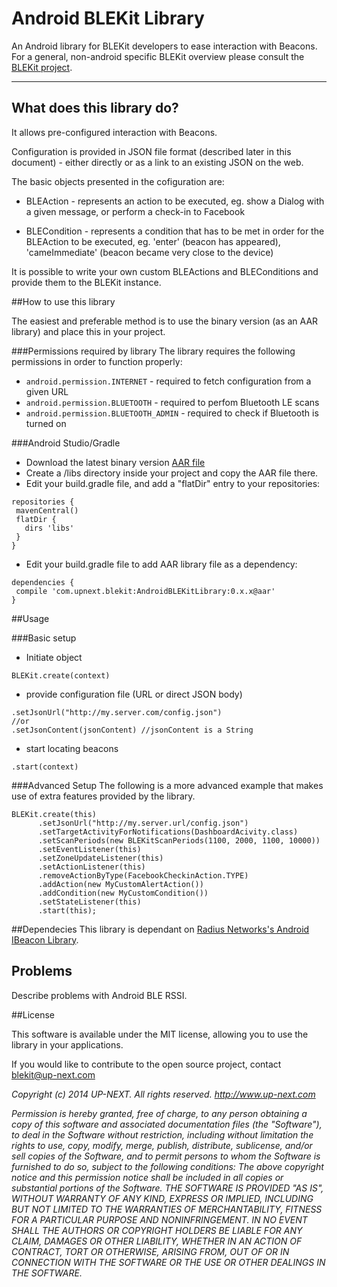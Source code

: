 # Android BLEKit Library

An Android library for BLEKit developers to ease interaction with Beacons. For a general, non-android specific BLEKit overview please consult the [BLEKit project](https://github.com/upnext/blekit).

---
## What does this library do?

It allows pre-configured interaction with Beacons. 

Configuration is provided in JSON file format (described later in this document) - either directly or as a link to an existing JSON on the web.

The basic objects presented in the cofiguration are:

* BLEAction - represents an action to be executed, eg. show a Dialog with a given message, or perform a check-in to Facebook

* BLECondition - represents a condition that has to be met in order for the BLEAction to be executed, eg. 'enter' (beacon has appeared), 'cameImmediate' (beacon became very close to the device)


It is possible to write your own custom BLEActions and BLEConditions and provide them to the BLEKit instance.

##How to use this library

The easiest and preferable method is to use the binary version (as an AAR library) and place this in your project.

###Permissions required by library
The library requires the following permissions in order to function properly:

* `android.permission.INTERNET` - required to fetch configuration from a given URL
* `android.permission.BLUETOOTH` - required to perfom Bluetooth LE scans
* `android.permission.BLUETOOTH_ADMIN` - required to check if Bluetooth is turned on

###Android Studio/Gradle
* Download the latest binary version [AAR file](htt://link.to.aar) 
* Create a /libs directory inside your project and copy the AAR file there.
* Edit your build.gradle file, and add a "flatDir" entry to your repositories:

```
repositories {
 mavenCentral()
 flatDir {
   dirs 'libs'
 }
}
```
* Edit your build.gradle file to add AAR library file as a dependency:

```
dependencies {
 compile 'com.upnext.blekit:AndroidBLEKitLibrary:0.x.x@aar'
}
```


##Usage

###Basic setup
* Initiate object

````
BLEKit.create(context)
````

* provide configuration file (URL or direct JSON body)

````
.setJsonUrl("http://my.server.com/config.json")
//or
.setJsonContent(jsonContent) //jsonContent is a String
````

* start locating beacons

````
.start(context)
````


###Advanced Setup
The following is a more advanced example that makes use of extra features provided by the library.

````
BLEKit.create(this)
      .setJsonUrl("http://my.server.url/config.json")
      .setTargetActivityForNotifications(DashboardAcivity.class)
      .setScanPeriods(new BLEKitScanPeriods(1100, 2000, 1100, 10000))
      .setEventListener(this)
      .setZoneUpdateListener(this)
      .setActionListener(this)
      .removeActionByType(FacebookCheckinAction.TYPE)
      .addAction(new MyCustomAlertAction())
      .addCondition(new MyCustomCondition())
      .setStateListener(this)
      .start(this);
````



##Dependecies
This library is dependant on [Radius Networks's Android IBeacon Library](https://github.com/RadiusNetworks/android-ibeacon-service	).

## Problems
Describe problems with Android BLE RSSI.

##License 

This software is available under the MIT license, allowing you to use the library in your applications.

If you would like to contribute to the open source project, contact blekit@up-next.com

*Copyright (c) 2014 UP-NEXT. All rights reserved.
http://www.up-next.com*

*Permission is hereby granted, free of charge, to any person
obtaining a copy of this software and associated documentation
files (the "Software"), to deal in the Software without
restriction, including without limitation the rights to use,
copy, modify, merge, publish, distribute, sublicense, and/or sell
copies of the Software, and to permit persons to whom the
Software is furnished to do so, subject to the following
conditions:
The above copyright notice and this permission notice shall be
included in all copies or substantial portions of the Software.
THE SOFTWARE IS PROVIDED "AS IS", WITHOUT WARRANTY OF ANY KIND,
EXPRESS OR IMPLIED, INCLUDING BUT NOT LIMITED TO THE WARRANTIES
OF MERCHANTABILITY, FITNESS FOR A PARTICULAR PURPOSE AND
NONINFRINGEMENT. IN NO EVENT SHALL THE AUTHORS OR COPYRIGHT
HOLDERS BE LIABLE FOR ANY CLAIM, DAMAGES OR OTHER LIABILITY,
WHETHER IN AN ACTION OF CONTRACT, TORT OR OTHERWISE, ARISING
FROM, OUT OF OR IN CONNECTION WITH THE SOFTWARE OR THE USE OR
OTHER DEALINGS IN THE SOFTWARE.*
